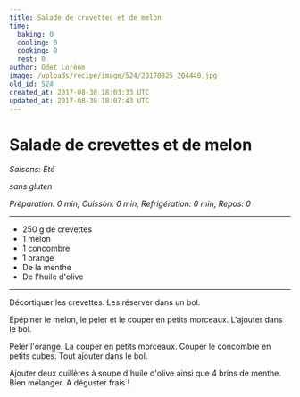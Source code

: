 ```yaml
---
title: Salade de crevettes et de melon
time:
  baking: 0
  cooling: 0
  cooking: 0
  rest: 0
author: Odet Lorène
image: /uploads/recipe/image/524/20170825_204440.jpg
old_id: 524
created_at: 2017-08-30 18:03:33 UTC
updated_at: 2017-08-30 18:07:43 UTC
---
```


# Salade de crevettes et de melon

_Saisons: Eté_

_sans gluten_

_Préparation: 0 min, Cuisson: 0 min, Refrigération: 0 min, Repos: 0_

---

- 250 g de crevettes
- 1 melon
- 1 concombre
- 1 orange
- De la menthe
- De l'huile d'olive

---

Décortiquer les crevettes. Les réserver dans un bol.

Épépiner le melon, le peler et le couper en petits morceaux. L'ajouter dans le bol.

Peler l'orange. La couper en petits morceaux. Couper le concombre en petits cubes. Tout ajouter dans le bol.

Ajouter deux cuillères à soupe d'huile d'olive ainsi que 4 brins de menthe. Bien mélanger. A déguster frais !
